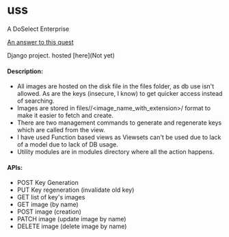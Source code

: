 # uss
A DoSelect Enterprise

[An answer to this quest](https://github.com/doselect/quests/blob/master/backend-developer/image-api.md)

Django project. hosted [here](Not yet)
#### Description:
* All images are hosted on the disk file in the files folder, as db use isn't allowed. As are the keys (insecure, I know) to get quicker access instead of searching.
* Images are stored in files/<key>/<image_name_with_extension>/ format to make it easier to fetch and create.
* There are two management commands to generate and regenerate keys which are called from the view.
* I have used Function based views as Viewsets can't be used due to lack of a model due to lack of DB usage.
* Utility modules are in modules directory where all the action happens.

#### APIs:
* POST Key Generation
* PUT Key regeneration (invalidate old key)
* GET list of key's images
* GET image (by name)
* POST image (creation)
* PATCH image (update image by name)
* DELETE image (delete image by name)
